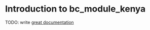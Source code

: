# Introduction to bc_module_kenya

TODO: write [great documentation](http://jacobian.org/writing/what-to-write/)
